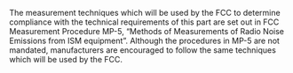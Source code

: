 The measurement techniques which will be used by the FCC to determine compliance with the technical requirements of this part are set out in FCC Measurement Procedure MP-5, “Methods of Measurements of Radio Noise Emissions from ISM equipment”. Although the procedures in MP-5 are not mandated, manufacturers are encouraged to follow the same techniques which will be used by the FCC.


